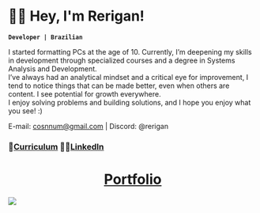 
# 👨‍💻 Hey, I'm Rerigan!
**`Developer | Brazilian`**

<p>
I started formatting PCs at the age of 10. Currently, I’m deepening my skills in development through specialized courses and a degree in Systems Analysis and Development. <br>
I’ve always had an analytical mindset and a critical eye for improvement, I tend to notice things that can be made better, even when others are content. I see potential for growth everywhere. <br>I enjoy solving problems and building solutions, and I hope you enjoy what you see! :)
</p>

<p>E-mail: <a href="mailto:cosnnum@gmail.com">cosnnum@gmail.com</a> | Discord: @rerigan</p>

<p>
  <h3>
📄<a href="https://tinyurl.com/rericv">Curriculum</a>   👨‍💻<a href="https://www.linkedin.com/in/rerigan">LinkedIn</a>
  </h3>
</p>
<h1 align="center"><a href="https://rerigan.vercel.app/">Portfolio</a></h1>

 <a href="https://rerigan.vercel.app"><img src="https://i.ibb.co/NdFW2C5B/portfolio.png"></a>


